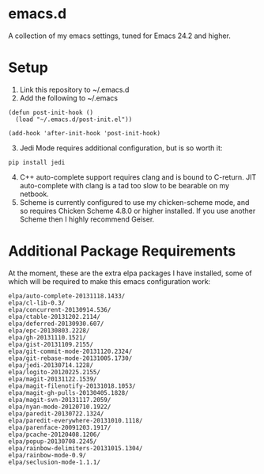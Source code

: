 emacs.d
=======

A collection of my emacs settings, tuned for Emacs 24.2 and higher.

Setup
=====

1. Link this repository to ~/.emacs.d
2. Add the following to ~/.emacs
```elisp
(defun post-init-hook ()
  (load "~/.emacs.d/post-init.el"))

(add-hook 'after-init-hook 'post-init-hook)
```
3. Jedi Mode requires additional configuration, but is so worth it:
```
pip install jedi
```
4. C++ auto-complete support requires clang and is bound to C-return.
JIT auto-complete with clang is a tad too slow to be bearable on my netbook.
5. Scheme is currently configured to use my chicken-scheme mode, and so requires Chicken Scheme 4.8.0 or higher installed. If you use another Scheme then I highly recommend Geiser.

Additional Package Requirements
===============================

At the moment, these are the extra elpa packages I have installed, some of which will be required to make this emacs configuration work:

```
elpa/auto-complete-20131118.1433/
elpa/cl-lib-0.3/
elpa/concurrent-20130914.536/
elpa/ctable-20131202.2114/
elpa/deferred-20130930.607/
elpa/epc-20130803.2228/
elpa/gh-20131110.1521/
elpa/gist-20131109.2155/
elpa/git-commit-mode-20131120.2324/
elpa/git-rebase-mode-20131005.1730/
elpa/jedi-20130714.1228/
elpa/logito-20120225.2155/
elpa/magit-20131122.1539/
elpa/magit-filenotify-20131018.1053/
elpa/magit-gh-pulls-20130405.1828/
elpa/magit-svn-20131117.2059/
elpa/nyan-mode-20120710.1922/
elpa/paredit-20130722.1324/
elpa/paredit-everywhere-20131010.1118/
elpa/parenface-20091203.1917/
elpa/pcache-20120408.1206/
elpa/popup-20130708.2245/
elpa/rainbow-delimiters-20131015.1304/
elpa/rainbow-mode-0.9/
elpa/seclusion-mode-1.1.1/
```